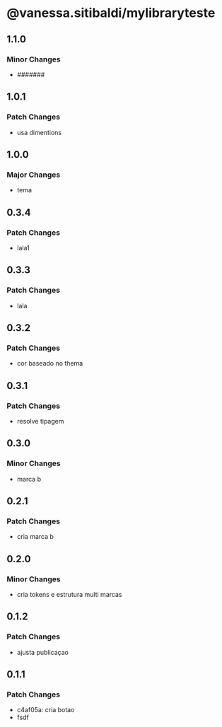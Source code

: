 # @vanessa.sitibaldi/mylibraryteste

## 1.1.0

### Minor Changes

- #######

## 1.0.1

### Patch Changes

- usa dimentions

## 1.0.0

### Major Changes

- tema

## 0.3.4

### Patch Changes

- lala1

## 0.3.3

### Patch Changes

- lala

## 0.3.2

### Patch Changes

- cor baseado no thema

## 0.3.1

### Patch Changes

- resolve tipagem

## 0.3.0

### Minor Changes

- marca b

## 0.2.1

### Patch Changes

- cria marca b

## 0.2.0

### Minor Changes

- cria tokens e estrutura multi marcas

## 0.1.2

### Patch Changes

- ajusta publicaçao

## 0.1.1

### Patch Changes

- c4af05a: cria botao
- fsdf
